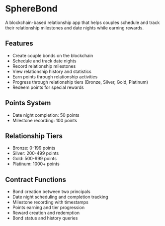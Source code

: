 # SphereBond

A blockchain-based relationship app that helps couples schedule and track their relationship milestones and date nights while earning rewards.

## Features
- Create couple bonds on the blockchain
- Schedule and track date nights
- Record relationship milestones
- View relationship history and statistics
- Earn points through relationship activities
- Progress through relationship tiers (Bronze, Silver, Gold, Platinum)
- Redeem points for special rewards

## Points System
- Date night completion: 50 points
- Milestone recording: 100 points

## Relationship Tiers
- Bronze: 0-199 points
- Silver: 200-499 points
- Gold: 500-999 points
- Platinum: 1000+ points

## Contract Functions
- Bond creation between two principals
- Date night scheduling and completion tracking  
- Milestone recording with timestamps
- Points earning and tier progression
- Reward creation and redemption
- Bond status and history queries
